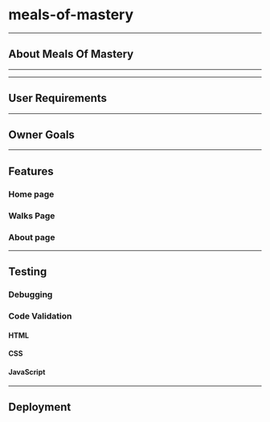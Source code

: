 # meals-of-mastery
------
## About Meals Of Mastery
------

------
## User Requirements

-------
## Owner Goals

-------
## Features

### Home page

### Walks Page

### About page

-------
## Testing

### Debugging

### Code Validation

#### HTML

#### CSS

#### JavaScript
--------
## Deployment